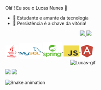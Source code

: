Olá!! Eu sou o Lucas Nunes 👋

- 📖 Estudante e amante da tecnologia
- 🚀 Persistência é a chave da vitória!

<div align="center">
  <a href="https://github.com/Lnunes1">
  <img height="180em" src="https://github-readme-stats.vercel.app/api?username=Lnunes1&show_icons=true&theme=dracula&include_all_commits=true&count_private=true"/>
  <img height="180em" src="https://github-readme-stats.vercel.app/api/top-langs/?username=Lnunes1&layout=compact&langs_count=7&theme=dracula"/>
</div>
  
<div style="display: inline_block"><br>
  <img align="center" alt="Lucas-Java" height="40" width="40" src="https://raw.githubusercontent.com/devicons/devicon/master/icons/java/java-plain.svg">
  <img align="center" alt="Lucas-Mysql"height="50" width="70" src="https://raw.githubusercontent.com/devicons/devicon/master/icons/mysql/mysql-original-wordmark.svg">
  <img align="center" alt="Lucas-Spring" height="55" width="60" src="https://raw.githubusercontent.com/devicons/devicon/master/icons/spring/spring-original-wordmark.svg">
  <img align="center" alt="Lucas-JavaScript" height="35" width="50" src="https://raw.githubusercontent.com/devicons/devicon/master/icons/javascript/javascript-original.svg">
  <img align="center" alt="Lucas-angularjs" height="40" width="40" src="https://raw.githubusercontent.com/devicons/devicon/master/icons/angularjs/angularjs-plain.svg">
  <img align="right" alt="Lucas-gif" height="150" width="300" src="https://media.giphy.com/media/26iM9qklSoVH5TzurZ/giphy.gif">
</div>
  
  
   ## 
  
  
  <div>
  <a href="https://www.linkedin.com/in/lucas-nunes2/" target="_blank"><img src="https://img.shields.io/badge/-LinkedIn-blue?style=flat-square&logo=Linkedin&logoColor=white&link" target="_blank"></a>
  <a href = "mailto:lnunessouza21@gmail.com"><img src="https://img.shields.io/badge/Gmail-D14836?style=for-the-badge&logo=gmail&logoColor=white" target="_blank"></a>
 
</div>
  
  
  ![Snake animation](https://github.com/lucasnunes/Lnunes1/blob/output/github-contribution-grid-snake.svg)
